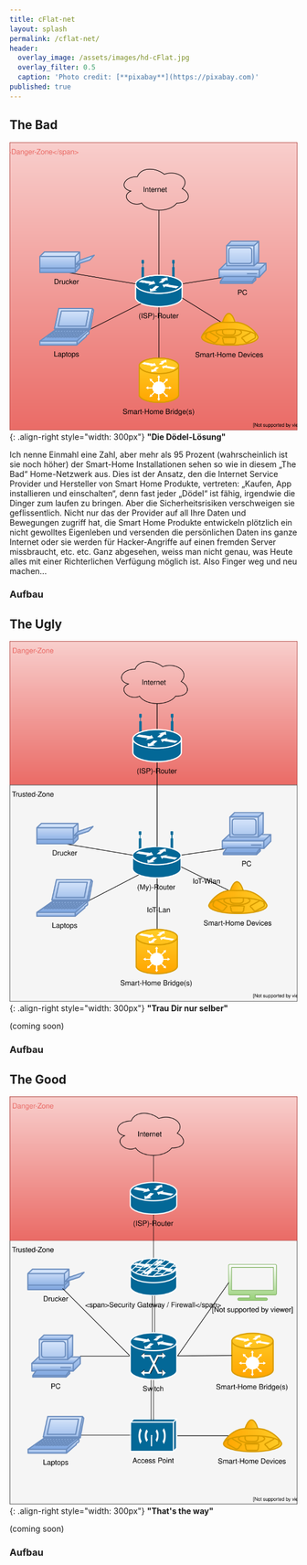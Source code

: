 ```yaml
---
title: cFlat-net
layout: splash
permalink: /cflat-net/
header:
  overlay_image: /assets/images/hd-cFlat.jpg
  overlay_filter: 0.5
  caption: 'Photo credit: [**pixabay**](https://pixabay.com)'
published: true
---
```

<p></p>

## The Bad

![homeNetwork-bad.svg!!](/assets/images/homeNetwork-bad.svg){: .align-right style="width: 300px"}
**"Die Dödel-Lösung"**

Ich nenne Einmahl eine Zahl, aber mehr als 95 Prozent (wahrscheinlich ist sie noch höher) der Smart-Home Installationen sehen so wie in diesem „The Bad“ Home-Netzwerk aus. Dies ist der Ansatz, den die Internet Service Provider und Hersteller von Smart Home Produkte, vertreten: „Kaufen, App installieren und einschalten“, denn fast jeder „Dödel“ ist fähig, irgendwie die Dinger zum laufen zu bringen. Aber die Sicherheitsrisiken verschweigen sie geflissentlich. Nicht nur das der Provider auf all Ihre Daten und Bewegungen zugriff hat, die Smart Home Produkte entwickeln plötzlich ein nicht gewolltes Eigenleben und versenden die persönlichen Daten ins ganze Internet oder sie werden für Hacker-Angriffe auf einen fremden Server missbraucht, etc. etc. Ganz abgesehen, weiss man nicht genau, was Heute alles mit einer Richterlichen Verfügung möglich ist.  Also Finger weg und neu machen...

### Aufbau

## The Ugly

![homeNetwork-ugly.svg!!](/assets/images/homeNetwork-ugly.svg){: .align-right style="width: 300px"}
**"Trau Dir nur selber"**

(coming soon)

### Aufbau

## The Good

![homeNetwork-good.svg!!](/assets/images/homeNetwork-good.svg){: .align-right style="width: 300px"}
**"That's the way"**

(coming soon)

### Aufbau
